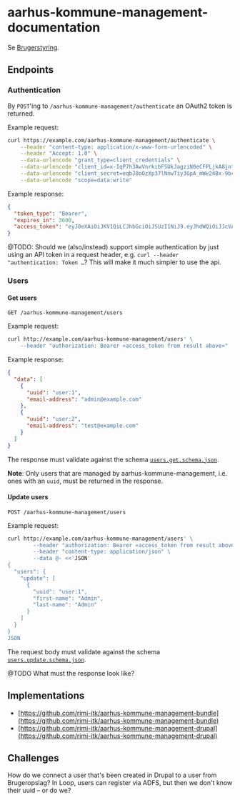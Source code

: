 # aarhus-kommune-management-documentation

Se [Brugerstyring](README.da.md).

## Endpoints

### Authentication

By `POST`'ing to `/aarhus-kommune-management/authenticate` an OAuth2 token is
returned.

Example request:

```sh
curl https://example.com/aarhus-kommune-management/authenticate \
    --header "content-type: application/x-www-form-urlencoded" \
    --header "Accept: 1.0" \
    --data-urlencode "grant_type=client_credentials" \
    --data-urlencode "client_id=x-IqP7h3AwVnrkibFSUkJagziN0eCFPLjkA8jntJSB-7E" \
    --data-urlencode "client_secret=eqbJ8oOzXp37lNnwTiy3GpA_mWe24Bx-9bcha_O6g_4" \
    --data-urlencode "scope=data:write"
```

Example response:

```json
{
  "token_type": "Bearer",
  "expires_in": 3600,
  "access_token": "eyJ0eXAiOiJKV1QiLCJhbGciOiJSUzI1NiJ9.eyJhdWQiOiJJcVA3aDNBd1ZucmtpYkZTVWtKYWd6aU4wZUNGUExqa0E4am50SlNCLTdFIiwianRpIjoiYmY4ZTJkZTExY2ExMmYzMDRkZWJiMmFkMmE2MjAxZDRjMTE1MzExMTEwYmUyMmFmNmQ2ZTU5MjFjODlhMGNhZjdlMmRiZTVmMTVkNTc3ODEiLCJpYXQiOjE1NjQwNDk4NDAsIm5iZiI6MTU2NDA0OTg0MCwiZXhwIjoxNTY0MDUzNDQwLCJzdWIiOiIiLCJzY29wZXMiOlsiZGF0YTp3cml0ZSJdfQ.2trGHd0u7DndO9s-6lX8XF5aUHpuGr8pU4TSNBfFwO7PZNhhdbkx7g3gtZUp7cZ7uI5mNoH2mBZ9kueDnTUbabxYem3XGlzWgah7FlSrz2cflPRwxwtqwvUcP-DRd1jEbKQgE1uwtTLK9-nEW9DFqfcZqH0eO6VnHq3Z9JNY2ll2kUGvWA40hg00vjU11nVWUVGm_2ehMtIPI5GoM_hDLsq6SwxpB7iXHFj-0G4LQYMkERGB0uPFz0Cfze9MT_drwhcz4ZFvT5jA0Gu7vsQfC6pXZ7GnlmRIj1k0eZgEFBG7DLspaewcUaw7ZIgMaJECw1fxFL9DZTvVdp7NWwWUqA"
}
```

@TODO: Should we (also/instead) support simple authentication by just using an
API token in a request header, e.g. `curl --header "authentication: Token …`?
This will make it much simpler to use the api.

### Users

#### Get users

`GET /aarhus-kommune-management/users`

Example request:

```sh
curl http://example.com/aarhus-kommune-management/users' \
    --header "authorization: Bearer «access_token from result above»"
```

Example response:

```json
{
  "data": [
    {
      "uuid": "user:1",
      "email-address": "admin@example.com"
    },
    {
      "uuid": "user:2",
      "email-address": "test@example.com"
    }
  ]
}
```

The response must validate against the schema
[`users.get.schema.json`](json-schema/schema/users.get.schema.json).

**Note**: Only users that are managed by aarhus-kommune-management, i.e. ones
with an `uuid`, must be returned in the response.

#### Update users

`POST /aarhus-kommune-management/users`

Example request:

```sh
curl http://example.com/aarhus-kommune-management/users' \
        --header "authorization: Bearer «access_token from result above»" \
        --header "content-type: application/json" \
        --data @- <<'JSON'
{
  "users": {
    "update": [
      {
        "uuid": "user:1",
        "first-name": "Admin",
        "last-name": "Admin"
      }
    ]
  }
}
JSON
```

The request body must validate against the schema
[`users.update.schema.json`](json-schema/schema/users.update.schema.json).

@TODO What must the response look like?

## Implementations

* [https://github.com/rimi-itk/aarhus-kommune-management-bundle](https://github.com/rimi-itk/aarhus-kommune-management-bundle)
* [https://github.com/rimi-itk/aarhus-kommune-management-drupal](https://github.com/rimi-itk/aarhus-kommune-management-drupal)

## Challenges

How do we connect a user that's been created in Drupal to a user from
Brugeropslag? In Loop, users can register via ADFS, but then we don't know their
uuid – or do we?
